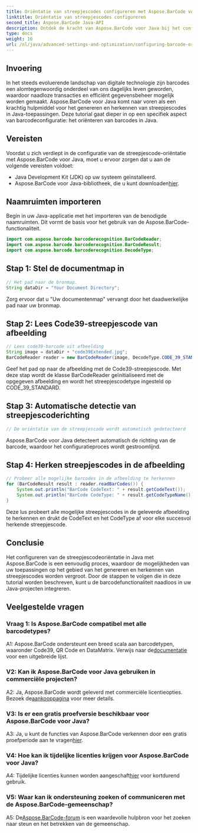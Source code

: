 ```yaml
---
title: Oriëntatie van streepjescodes configureren met Aspose.BarCode voor Java
linktitle: Oriëntatie van streepjescodes configureren
second_title: Aspose.BarCode Java-API
description: Ontdek de kracht van Aspose.BarCode voor Java bij het configureren van de streepjescodeoriëntatie. Een uitgebreide handleiding voor naadloze integratie en herkenning in uw Java-applicaties.
type: docs
weight: 16
url: /nl/java/advanced-settings-and-optimization/configuring-barcode-orientation/
---
```

## Invoering

In het steeds evoluerende landschap van digitale technologie zijn barcodes een alomtegenwoordig onderdeel van ons dagelijks leven geworden, waardoor naadloze transacties en efficiënt gegevensbeheer mogelijk worden gemaakt. Aspose.BarCode voor Java komt naar voren als een krachtig hulpmiddel voor het genereren en herkennen van streepjescodes in Java-toepassingen. Deze tutorial gaat dieper in op een specifiek aspect van barcodeconfiguratie: het oriënteren van barcodes in Java.

## Vereisten

Voordat u zich verdiept in de configuratie van de streepjescode-oriëntatie met Aspose.BarCode voor Java, moet u ervoor zorgen dat u aan de volgende vereisten voldoet:

- Java Development Kit (JDK) op uw systeem geïnstalleerd.
-  Aspose.BarCode voor Java-bibliotheek, die u kunt downloaden[hier](https://releases.aspose.com/barcode/java/).

## Naamruimten importeren

Begin in uw Java-applicatie met het importeren van de benodigde naamruimten. Dit vormt de basis voor het gebruik van de Aspose.BarCode-functionaliteit.

```java
import com.aspose.barcode.barcoderecognition.BarCodeReader;
import com.aspose.barcode.barcoderecognition.BarCodeResult;
import com.aspose.barcode.barcoderecognition.DecodeType;


```

## Stap 1: Stel de documentmap in

```java
// Het pad naar de bronmap.
String dataDir = "Your Document Directory";
```

Zorg ervoor dat u "Uw documentenmap" vervangt door het daadwerkelijke pad naar uw bronmap.

## Stap 2: Lees Code39-streepjescode van afbeelding

```java
// Lees code39-barcode uit afbeelding
String image = dataDir + "code39Extended.jpg";
BarCodeReader reader = new BarCodeReader(image, DecodeType.CODE_39_STANDARD);
```

Geef het pad op naar de afbeelding met de Code39-streepjescode. Met deze stap wordt de klasse BarCodeReader geïnitialiseerd met de opgegeven afbeelding en wordt het streepjescodetype ingesteld op CODE_39_STANDARD.

## Stap 3: Automatische detectie van streepjescoderichting

```java
// De oriëntatie van de streepjescode wordt automatisch gedetecteerd
```

Aspose.BarCode voor Java detecteert automatisch de richting van de barcode, waardoor het configuratieproces wordt gestroomlijnd.

## Stap 4: Herken streepjescodes in de afbeelding

```java
// Probeer alle mogelijke barcodes in de afbeelding te herkennen
for (BarCodeResult result : reader.readBarCodes()) {
    System.out.println("BarCode CodeText: " + result.getCodeText());
    System.out.println("BarCode CodeType: " + result.getCodeTypeName());
}
```

Deze lus probeert alle mogelijke streepjescodes in de geleverde afbeelding te herkennen en drukt de CodeText en het CodeType af voor elke succesvol herkende streepjescode.

## Conclusie

Het configureren van de streepjescodeoriëntatie in Java met Aspose.BarCode is een eenvoudig proces, waardoor de mogelijkheden van uw toepassingen op het gebied van het genereren en herkennen van streepjescodes worden vergroot. Door de stappen te volgen die in deze tutorial worden beschreven, kunt u de barcodefunctionaliteit naadloos in uw Java-projecten integreren.

## Veelgestelde vragen

### Vraag 1: Is Aspose.BarCode compatibel met alle barcodetypes?

 A1: Aspose.BarCode ondersteunt een breed scala aan barcodetypen, waaronder Code39, QR Code en DataMatrix. Verwijs naar de[documentatie](https://reference.aspose.com/barcode/java/) voor een uitgebreide lijst.

### V2: Kan ik Aspose.BarCode voor Java gebruiken in commerciële projecten?

 A2: Ja, Aspose.BarCode wordt geleverd met commerciële licentieopties. Bezoek de[aankooppagina](https://purchase.aspose.com/buy) voor meer details.

### V3: Is er een gratis proefversie beschikbaar voor Aspose.BarCode voor Java?

A3: Ja, u kunt de functies van Aspose.BarCode verkennen door een gratis proefperiode aan te vragen[hier](https://releases.aspose.com/).

### V4: Hoe kan ik tijdelijke licenties krijgen voor Aspose.BarCode voor Java?

 A4: Tijdelijke licenties kunnen worden aangeschaft[hier](https://purchase.aspose.com/temporary-license/) voor kortdurend gebruik.

### V5: Waar kan ik ondersteuning zoeken of communiceren met de Aspose.BarCode-gemeenschap?

 A5: De[Aspose.BarCode-forum](https://forum.aspose.com/c/barcode/13) is een waardevolle hulpbron voor het zoeken naar steun en het betrekken van de gemeenschap.